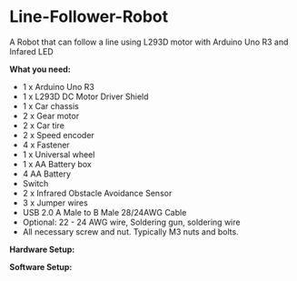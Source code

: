 # Line-Follower-Robot
A Robot that can follow a line using L293D motor with Arduino Uno R3 and Infared LED

**What you need:**

+ 1 x Arduino Uno R3
+ 1 x L293D DC Motor Driver Shield
+ 1 x Car chassis
+ 2 x Gear motor
+ 2 x Car tire
+ 2 x Speed encoder
+ 4 x Fastener
+ 1 x Universal wheel 
+ 1 x AA Battery box 
+ 4 AA Battery
+ Switch
+ 2 x Infrared Obstacle Avoidance Sensor
+ 3 x Jumper wires
+ USB 2.0 A Male to B Male 28/24AWG Cable
+ Optional: 22 - 24 AWG wire, Soldering gun, soldering wire
+ All necessary screw and nut. Typically M3 nuts and bolts. 


**Hardware Setup:**


**Software Setup:**

